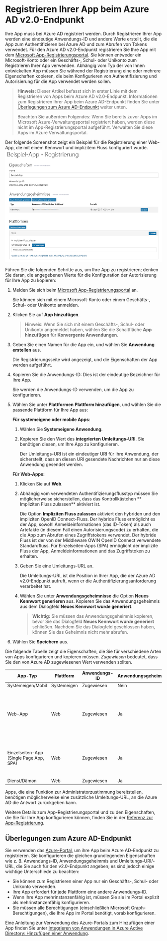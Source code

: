 # <a name="register-your-app-with-the-azure-ad-v20-endpoint"></a>Registrieren Ihrer App beim Azure AD v2.0-Endpunkt

Ihre App muss bei Azure AD registriert werden. Durch Registrieren Ihrer App werden eine eindeutige Anwendungs-ID und andere Werte erstellt, die die App zum Authentifizieren bei Azure AD und zum Abrufen von Tokens verwendet. Für den Azure AD v2.0-Endpunkt registrieren Sie Ihre App mit dem [Microsoft App-Registrierungsportal](https://apps.dev.microsoft.com). Sie können entweder ein Microsoft-Konto oder ein Geschäfts-, Schul- oder Unikonto zum Registrieren Ihrer App verwenden. Abhängig vom Typ der von Ihnen entwickelten App müssen Sie während der Registrierung eine oder mehrere Eigenschaften kopieren, die beim Konfigurieren von Authentifizierung und Autorisierung für die App verwendet werden sollen. 


> **Hinweis:** Dieser Artikel befasst sich in erster Linie mit dem Registrieren von Apps beim Azure AD v2.0-Endpunkt. Informationen zum Registrieren Ihrer App beim Azure AD-Endpunkt finden Sie unter [Überlegungen zum Azure AD-Endpunkt](#azure-ad-endpoint-considerations) weiter unten.
> 
> Beachten Sie außerdem Folgendes: Wenn Sie bereits zuvor Apps im Microsoft Azure-Verwaltungsportal registriert haben, werden diese nicht im App-Registrierungsportal aufgeführt. Verwalten Sie diese Apps im Azure Verwaltungsportal. 


Der folgende Screenshot zeigt ein Beispiel für die Registrierung einer Web-App, die mit einem Kennwort und implizitem Fluss konfiguriert wurde. ![Web-App-Registrierung mit Kennwort und Zulassung des impliziten Flusses](./images/v2-web-registration.png)

Führen Sie die folgenden Schritte aus, um Ihre App zu registrieren; denken Sie daran, die angegebenen Werte für die Konfiguration der Autorisierung für Ihre App zu kopieren:

1. Melden Sie sich beim [Microsoft App-Registrierungsportal](https://apps.dev.microsoft.com/) an.
   
    Sie können sich mit einem Microsoft-Konto oder einem Geschäfts-, Schul- oder Unikonto anmelden. 

2. Klicken Sie auf **App hinzufügen**.
    > Hinweis: Wenn Sie sich mit einem Geschäfts-, Schul- oder Unikonto angemeldet haben, wählen Sie die Schaltfläche **App hinzufügen** für **Konvergente Anwendungen**. 

3. Geben Sie einen Namen für die App ein, und wählen Sie **Anwendung erstellen** aus.

    Die Registrierungsseite wird angezeigt, und die Eigenschaften der App werden aufgeführt.

4. Kopieren Sie die Anwendungs-ID: Dies ist der eindeutige Bezeichner für Ihre App.

    Sie werden die Anwendungs-ID verwenden, um die App zu konfigurieren.

5. Wählen Sie unter **Plattformen** **Plattform hinzufügen**, und wählen Sie die passende Plattform für Ihre App aus:
    
    **Für systemeigene oder mobile Apps**:

    1. Wählen Sie **Systemeigene Anwendung**.

    2. Kopieren Sie den Wert des **integrierten Umleitungs-URI**. Sie benötigen diesen, um Ihre App zu konfigurieren.

        Der Umleitungs-URI ist ein eindeutiger URI für Ihre Anwendung, der sicherstellt, dass an diesen URI gesendete Nachrichten nur an diese Anwendung gesendet werden. 

    **Für Web-Apps:**

    1. Klicken Sie auf **Web**.

    2. Abhängig vom verwendeten Authentifizierungsflusstyp müssen Sie möglicherweise sicherstellen, dass das Kontrollkästchen ** 	Impliziten Fluss zulassen** aktiviert ist. 
        
        Die Option **Impliziten Fluss zulassen** aktiviert den hybriden und den impliziten OpenID Connect-Fluss. Der hybride Fluss ermöglicht es der App, sowohl Anmeldeinformationen (das ID-Token) als auch Artefakte (in diesem Fall einen Autorisierungscode) zu erhalten, die die App zum Abrufen eines Zugriffstokens verwendet. Der hybride Fluss ist der von der Middleware OWIN OpenID Connect verwendete Standardfluss. Für Einzelseiten-Apps (SPA) ermöglicht der implizite Fluss der App, Anmeldeinformationen und das Zugriffstoken zu erhalten. 

    3. Geben Sie eine Umleitungs-URL an.
        
        Die Umleitungs-URL ist die Position in Ihrer App, die der Azure AD v2.0-Endpunkt aufruft, wenn er die Authentifizierungsanforderung verarbeitet hat.

    4. Wählen Sie unter **Anwendungsgeheimnisse** die Option **Neues Kennwort generieren** aus. Kopieren Sie das Anwendungsgeheimnis aus dem Dialogfeld **Neues Kennwort wurde generiert**.
        > **Wichtig:** Sie müssen das Anwendungsgeheimnis kopieren, bevor Sie das Dialogfeld **Neues Kennwort wurde generiert** schließen. Nachdem Sie das Dialogfeld geschlossen haben, können Sie das Geheimnis nicht mehr abrufen. 
            
6. Wählen Sie **Speichern** aus.


Die folgende Tabelle zeigt die Eigenschaften, die Sie für verschiedene Arten von Apps konfigurieren und kopieren müssen. _Zugewiesen_ bedeutet, dass Sie den von Azure AD zugewiesenen Wert verwenden sollten.


| App-Typ | Plattform | Anwendungs-ID | Anwendungsgeheimnis | Umleitungs-URI/-URL | Impliziter Fluss 
| --- | --- | --- | --- | --- | --- |
| Systemeigen/Mobil | Systemeigen | Zugewiesen  | Nein | Zugewiesen | Nein |
| Web-App | Web | Zugewiesen | Ja | Ja | Optional <br/>Die Middleware OpenID Connect verwendet standardmäßig den hybriden Fluss (Ja) | 
| Einzelseiten-App (Single Page App, SPA) | Web | Zugewiesen | Ja | Ja | Ja <br/> SPAs verwenden den impliziten OpenID Connect-Fluss |
| Dienst/Dämon | Web | Zugewiesen | Ja | Ja | Nein |

Apps, die eine Funktion zur Administratorzustimmung bereitstellen, benötigen möglicherweise eine zusätzliche Umleitungs-URL, an die Azure AD die Antwort zurückgeben kann.

Weitere Details zum App-Registrierungsportal und zu den Eigenschaften, die Sie für Ihre App konfigurieren können, finden Sie in der [Referenz zur App-Registrierung](https://docs.microsoft.com/en-us/azure/active-directory/develop/active-directory-v2-registration-portal).  

## <a name="azure-ad-endpoint-considerations"></a>Überlegungen zum Azure AD-Endpunkt

Sie verwenden das [Azure-Portal](https://aka.ms/aadapplist), um ihre App beim Azure AD-Endpunkt zu registrieren. Sie konfigurieren die gleichen grundlegenden Eigenschaften wie z. B. Anwendungs-ID, Anwendungsgeheimmis und Umleitungs-URI/-URL, die Sie auch für den v2.0-Endpunkt angeben; es sind jedoch einige wichtige Unterschiede zu beachten: 

- Sie können zum Registrieren einer App nur ein Geschäfts-, Schul- oder Unikonto verwenden.
- Ihre App erfordert für jede Plattform eine andere Anwendungs-ID.
- Wenn Ihre App mehrinstanzenfähig ist, müssen Sie sie im Portal explizit als mehrinstanzenfähig konfigurieren.
- Sie müssen alle Berechtigungen (einschließlich Microsoft Graph-Berechtigungen), die Ihre App im Portal benötigt, vorab konfigurieren. 

Eine Anleitung zur Verwendung des Azure-Portals zum Hinzufügen einer App finden Sie unter [Integrieren von Anwendungen in Azure Active Directory: Hinzufügen einer Anwendung](https://docs.microsoft.com/azure/active-directory/develop/active-directory-integrating-applications#adding-an-application).
